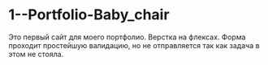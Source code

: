 # 1--Portfolio-Baby_chair

Это первый сайт для моего портфолио. Верстка на флексах. Форма проходит простейшую валидацию, но не отправляется так как задача в этом не стояла.
